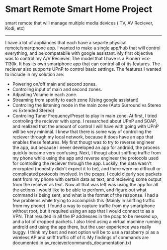 # Smart Remote Smart Home Project
smart remote that will manage multiple media devices ( TV, AV Reciever, Kodi, etc)
____
I have a lot of appliances that each have a separte physical remote/smartphone app. I wanted to make a single app/hub that will control everything, and be compatabile with google assistant.
My first objective was to control my A/V Reciever. The model that I have is a Pionerr vsx-1130k.
It has its own smartphone app that can control all of its features. The reciever also supports UPnP to control basic settings.
The features I wanted to include in my solution are:
* Powering on/off main and second zones.
* Controling input of main and second zones.
* Adjusting Volume in each zone.
* Streaming from spotify to each zone (Using google assistant)
* Controling the listening mode in the main zone (Auto Surround vs Stereo vs Extended Stereo)
* Controling Tuner Frequency/Preset to play in main zone.
At first, I tried controling the reciever with upnp. I researched about UPnP and SOAP, and realized that the amount of control I will have with going with UPnP will be very minimal.
I knew that there is some way of controling the reciever through my local network, because it does have an app that enables these features.
My first thougt was to try to reverse engineer the app, but because I never developed an app for android, the process quickly became very confusing.
Next, I thougt about sniffing traffic from my phone while using the app and reverse engineer the protocols used for controlling the reciever through the app.
Luckily, the data wasn't encrypted (honestly didn't expect it to be), and there were no difficult or complicated protocols involved. In the pcaps, I could clearly see packets sent from my phone with certain data as text, and recieving some output from the reciever as text.
Now all that was left was using the app for all the actions I would like to be able to perform, and figure out what command is being sent, and what is the format of the response.
I had a few problems while trying to accomplish this (Mainly in sniffing traffic from my phone). I found a way to capture traffic from my smartphone without root, but it required using an app that I would connect to as a VPN. That resulted in all the IP addresses in the pcap to be messed up, and a lot of dropped packets. I also tried using a virtual machine running android and using the app there, but the user experience was really buggy. I think my best and next option will be to use a raspberry pi as a wireless AP and sniff traffic off of it.
My findings of commands are documented in av_reciever/commands_documentation.txt
